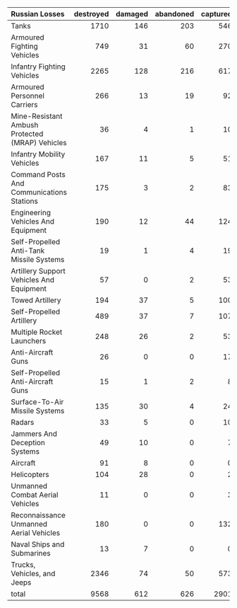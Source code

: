 | Russian Losses                                   |   destroyed |   damaged |   abandoned |   captured |   total |
|:-------------------------------------------------|------------:|----------:|------------:|-----------:|--------:|
| Tanks                                            |        1710 |       146 |         203 |        546 |    2605 |
| Armoured Fighting Vehicles                       |         749 |        31 |          60 |        270 |    1110 |
| Infantry Fighting Vehicles                       |        2265 |       128 |         216 |        617 |    3226 |
| Armoured Personnel Carriers                      |         266 |        13 |          19 |         92 |     390 |
| Mine-Resistant Ambush Protected  (MRAP) Vehicles |          36 |         4 |           1 |         10 |      51 |
| Infantry Mobility Vehicles                       |         167 |        11 |           5 |         51 |     234 |
| Command Posts And Communications Stations        |         175 |         3 |           2 |         83 |     263 |
| Engineering Vehicles And Equipment               |         190 |        12 |          44 |        124 |     370 |
| Self-Propelled Anti-Tank Missile Systems         |          19 |         1 |           4 |         19 |      43 |
| Artillery Support Vehicles And Equipment         |          57 |         0 |           2 |         53 |     112 |
| Towed Artillery                                  |         194 |        37 |           5 |        100 |     336 |
| Self-Propelled Artillery                         |         489 |        37 |           7 |        107 |     640 |
| Multiple Rocket Launchers                        |         248 |        26 |           2 |         53 |     329 |
| Anti-Aircraft Guns                               |          26 |         0 |           0 |         17 |      43 |
| Self-Propelled Anti-Aircraft Guns                |          15 |         1 |           2 |          8 |      26 |
| Surface-To-Air Missile Systems                   |         135 |        30 |           4 |         24 |     193 |
| Radars                                           |          33 |         5 |           0 |         10 |      48 |
| Jammers And Deception Systems                    |          49 |        10 |           0 |          7 |      66 |
| Aircraft                                         |          91 |         8 |           0 |          0 |      99 |
| Helicopters                                      |         104 |        28 |           0 |          2 |     134 |
| Unmanned Combat Aerial Vehicles                  |          11 |         0 |           0 |          3 |      14 |
| Reconnaissance Unmanned Aerial Vehicles          |         180 |         0 |           0 |        132 |     312 |
| Naval Ships and Submarines                       |          13 |         7 |           0 |          0 |      20 |
| Trucks, Vehicles, and Jeeps                      |        2346 |        74 |          50 |        573 |    3043 |
| total                                            |        9568 |       612 |         626 |       2901 |   13707 |